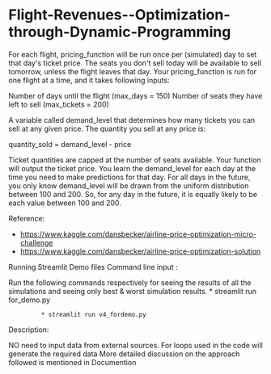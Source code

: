 # Flight-Revenues--Optimization-through-Dynamic-Programming
For each flight, pricing_function will be run once per (simulated) day to set that day's ticket price. The seats you don't sell today will be available to sell tomorrow, unless the flight leaves that day.
Your pricing_function is run for one flight at a time, and it takes following inputs:

Number of days until the flight (max_days = 150)
Number of seats they have left to sell (max_tickets = 200)

A variable called demand_level that determines how many tickets you can sell at any given price.
The quantity you sell at any price is:

quantity_sold = demand_level - price

Ticket quantities are capped at the number of seats available.
Your function will output the ticket price.
You learn the demand_level for each day at the time you need to make predictions for that day. For all days in the future, you only know demand_level will be drawn from the uniform distribution between 100 and 200. So, for any day in the future, it is equally likely to be each value between 100 and 200.

Reference:
* https://www.kaggle.com/dansbecker/airline-price-optimization-micro-challenge
* https://www.kaggle.com/dansbecker/airline-price-optimization-solution

Running Streamlit Demo files
Command line input :


Run the following commands respectively for seeing the results of all the simulations and seeing only best & worst simulation results.
             * streamlit run for_demo.py
              
             * streamlit run v4_fordemo.py


Description:

NO need to input data from external sources.
For loops used in the code will generate the required data
More detailed discussion on the approach followed is mentioned in Documention

